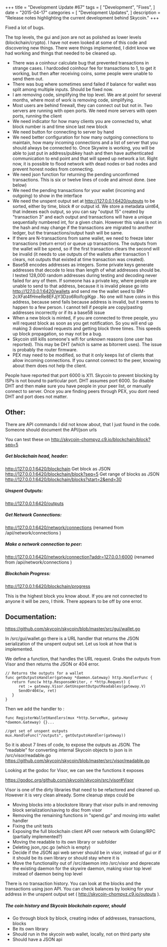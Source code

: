 +++
title = "Development Update #67"
tags = [
    "Development",
    "Fixes",
]
date = "2015-04-17"
categories = [
    "Development Updates",
]
description = "Release notes highlighting the current development behind Skycoin."
+++

Fixed a lot of bugs.

The top levels, the gui and json are not as polished as lower levels (blockchain/crypto). I have not even looked at some of this code and discovering new things. There were things implemented, I didnt know we had working and things that needed to be cleaned up.

- There was a coinhour calculate bug that prevented transactions in strange cases. I hardcoded coinhour fee for transactions to 1, to get it working, but then after receiving coins, some people were unable to send them out.
- There was bug where sometimes send failed if balance for wallet was split among multiple inputs. Should be fixed now.
- I am removing code, simplifying the top level. We are at point for several months, where most of work is removing code, simplifying.
- Most users are behind firewall, they can connect out but not in. Two servers are running with open ports. We need more servers with open ports, running the client
- We need indicator for how many clients you are connected to, what block number is and time since last new block
- We need button for connecting to server by hand
- We need better configuration for how many outgoing connections to maintain, how many incoming connections and a list of server that you should always be connected to. Once Skywire is working, you will be able to just put in address/pubkey hash and then have authenticated communication to end point and that will speed up network a lot. Right now, it is possible to flood network with dead nodes or bad nodes and prevent honest nodes from connecting.
- We need json function for returning the pending unconfirmed transactions. This is six or twelve lines of code and almost done. (see below)
- We need the pending transactions for your wallet (incoming and outgoing) to show in the interface
- We need the unspent output set at http://127.0.0.1:6420/outputs to be sorted, either by time, block # or output id. We store a metadata uint64, that indexes each output, so you can say "output 15" created by "transaction 3" and each output and transactions will have a unique sequentially numbered int, for a given chain. However this value is not in the hash and may change if the transactions are migrated to another ledger, but the transactions/output hash will be same.
- If there are N-transactions from same wallet, we need to freeze later transactions (return error) or queue up transactions. The outputs from the wallet will be spend, so if the first transaction clears the second will be invalid (it needs to use outputs of the wallets after transaction 1 clears, not outputs that existed at time transaction was created).
- Base58 encodes addresses as integers. Some private keys generate addresses that decode to less than length of what addresses should be. I tested 128,000 random addresses during testing and decoding never failed for any of them. If someone has a private key, where people are unable to send to that address, because it is invalid please go into http://127.0.0.1:6420/wallets and send me the wallet seed to BM-2cXFat4fHmeRe8EFJjY3Dzo6RoifcgiKgp . No one will have coins in this address, because send fails because address is invalid, but it seems to happen to a few person. I cannot tell if people are copy/pasting addresses incorrectly or if its a base58 issue
- When a new block is minted, if you are connected to three people, you will request block as soon as you get notification. So you will end up making 3 download requests and getting block three times. This speeds up block propagation, so may not be a bug.
- Skycoin still kills someone's wifi for unknown reasons (one user has reported). This may be DHT (which is same as bitorrent uses). The issue is probably the router firmware.
- PEX may need to be modified, so that it only keeps list of clients that allow incoming connections. If you cannot connect to the peer, knowing about them does not help the client.

People have reported that port 6000 is X11. Skycoin to prevent blocking by ISPs is not bound to particular port. DHT assumes port 6000. So disable DHT and then make sure you have people in your peer list, or manually connect to server. Once you are finding peers through PEX, you dont need DHT and port does not matter.

## Other:

There are API commands I did not know about, that I just found in the code. Someone should document the API/json urls

You can test these on http://skycoin-chompyz.c9.io/blockchain/block?seq=5

##### Get blockchain head, header:
http://127.0.0.1:6420/blockchain
Get block as JSON
http://127.0.0.1:6420/blockchain/block?seq=5
Get range of blocks as JSON
http://127.0.0.1:6420/blockchain/blocks?start=2&end=30

##### Unspent Outputs:
http://127.0.0.1:6420/outputs

##### Get Network Connections:
http://127.0.0.1:6420/network/connections (renamed from /api/network/connections )

##### Make a network connection to peer:
http://127.0.0.1:6420/network/connection?addr=127.0.0.1:6000 (renamed from /api/network/connections )

##### Blockchain Progress:
http://127.0.0.1:6420/blockchain/progress

This is the highest block you know about. If you are not connected to anyone it will be zero, I think. There appears to be off by one error.

## Documentation:

https://github.com/skycoin/skycoin/blob/master/src/gui/wallet.go

In /src/gui/wallet.go there is a URL handler that returns the JSON serialization of the unspent output set. Let us look at how that is implemented.

We define a function, that handles the URL request. Grabs the outputs from Visor and then returns the JSON or 404 error.
```
// Returns the outputs for a wallet
func getOutputsHandler(gateway *daemon.Gateway) http.HandlerFunc {
   return func(w http.ResponseWriter, r *http.Request) {
      ret := gateway.Visor.GetUnspentOutputReadables(gateway.V)
      SendOr404(w, ret)
   }
}
```
Then we add the handler to :

```
func RegisterWalletHandlers(mux *http.ServeMux, gateway *daemon.Gateway) {}...

//get set of unspent outputs
mux.HandleFunc("/outputs", getOutputsHandler(gateway))
```

So it is about 7 lines of code, to expose the outputs as JSON. The "readable" for converting internal Skycoin objects to json is in /src/visor/readable.go https://github.com/skycoin/skycoin/blob/master/src/visor/readable.go

Looking at the godoc for Visor, we can see the functions it exposes

https://godoc.org/github.com/skycoin/skycoin/src/visor#Visor

Visor is one of the dirty libraries that need to be refactored and cleaned up. However it is very clean already. Some cleanup steps could be
- Moving blocks into a blockstore library that visor pulls in and removing block serialization/saving to disc from visor
- Removing the remaining functions in "spend.go" and moving into wallet handler
- Fixing the unit tests
- Exposing the full blockchain client API over network with Golang/RPC (partially implemented?)
- Moving the readable to its own library or subfolder
- Deleting json_rpc.go (which is empty)
- Decide if the JSON api web server should be in visor, instead of gui or if it should be its own library or should stay where it is
- Move the functionality out of /src/daemon into /src/visor and deprecate the existing daemon for the skywire daemon, making visor top level instead of daemon being top level

There is no transaction history. You can look at the blocks and the transactions using json API. You can check balances by looking for your address in the unspent output set ( http://skycoin-chompyz.c9.io/outputs ).

##### The coin history and Skycoin blockchain exporer, should
- Go through block by block, creating index of addresses, transactions, blocks
- Be its own library
- Should run in the skycoin web wallet, locally, not on third party site
- Should have a JSON api
